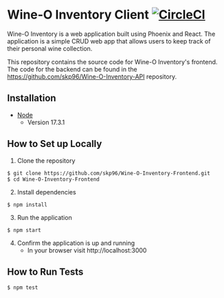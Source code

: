 # Wine-O Inventory Client [![CircleCI](https://circleci.com/gh/skp96/Wine-O-Inventory-Client.svg?style=svg)](https://circleci.com/gh/skp96/Wine-O-Inventory-Client)

Wine-O Inventory is a web application built using Phoenix and React. The application is a simple CRUD web app that allows users to keep track of their personal wine collection.

This repository contains the source code for Wine-O Inventory's frontend. The code for the backend can be found in the https://github.com/skp96/Wine-O-Inventory-API repository.

## Installation

- [Node](https://nodejs.org/tr/download/package-manager/)
  - Version 17.3.1

## How to Set up Locally

1. Clone the repository

```
$ git clone https://github.com/skp96/Wine-O-Inventory-Frontend.git
$ cd Wine-O-Inventory-Frontend
```

2. Install dependencies

```
$ npm install
```

3. Run the application

```
$ npm start
```

4. Confirm the application is up and running
   - In your browser visit http://localhost:3000

## How to Run Tests

```
$ npm test
```
